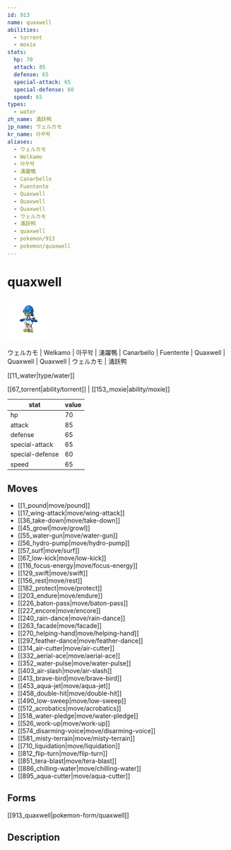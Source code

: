 ```yaml
---
id: 913
name: quaxwell
abilities:
  - torrent
  - moxie
stats:
  hp: 70
  attack: 85
  defense: 65
  special-attack: 65
  special-defense: 60
  speed: 65
types:
  - water
zh_name: 涌跃鸭
jp_name: ウェルカモ
kr_name: 아꾸왁
aliases:
  - ウェルカモ
  - Welkamo
  - 아꾸왁
  - 湧躍鴨
  - Canarbello
  - Fuentente
  - Quaxwell
  - Quaxwell
  - Quaxwell
  - ウェルカモ
  - 涌跃鸭
  - quaxwell
  - pokemon/913
  - pokemon/quaxwell
---
```

# quaxwell

![](https://raw.githubusercontent.com/PokeAPI/sprites/master/sprites/pokemon/913.png)

ウェルカモ | Welkamo | 아꾸왁 | 湧躍鴨 | Canarbello | Fuentente | Quaxwell | Quaxwell | Quaxwell | ウェルカモ | 涌跃鸭

[[11_water|type/water]]

[[67_torrent|ability/torrent]] | [[153_moxie|ability/moxie]]

|stat|value|
|---|---|
|hp|70|
|attack|85|
|defense|65|
|special-attack|65|
|special-defense|60|
|speed|65|


## Moves

- [[1_pound|move/pound]]
- [[17_wing-attack|move/wing-attack]]
- [[36_take-down|move/take-down]]
- [[45_growl|move/growl]]
- [[55_water-gun|move/water-gun]]
- [[56_hydro-pump|move/hydro-pump]]
- [[57_surf|move/surf]]
- [[67_low-kick|move/low-kick]]
- [[116_focus-energy|move/focus-energy]]
- [[129_swift|move/swift]]
- [[156_rest|move/rest]]
- [[182_protect|move/protect]]
- [[203_endure|move/endure]]
- [[226_baton-pass|move/baton-pass]]
- [[227_encore|move/encore]]
- [[240_rain-dance|move/rain-dance]]
- [[263_facade|move/facade]]
- [[270_helping-hand|move/helping-hand]]
- [[297_feather-dance|move/feather-dance]]
- [[314_air-cutter|move/air-cutter]]
- [[332_aerial-ace|move/aerial-ace]]
- [[352_water-pulse|move/water-pulse]]
- [[403_air-slash|move/air-slash]]
- [[413_brave-bird|move/brave-bird]]
- [[453_aqua-jet|move/aqua-jet]]
- [[458_double-hit|move/double-hit]]
- [[490_low-sweep|move/low-sweep]]
- [[512_acrobatics|move/acrobatics]]
- [[518_water-pledge|move/water-pledge]]
- [[526_work-up|move/work-up]]
- [[574_disarming-voice|move/disarming-voice]]
- [[581_misty-terrain|move/misty-terrain]]
- [[710_liquidation|move/liquidation]]
- [[812_flip-turn|move/flip-turn]]
- [[851_tera-blast|move/tera-blast]]
- [[886_chilling-water|move/chilling-water]]
- [[895_aqua-cutter|move/aqua-cutter]]

## Forms



[[913_quaxwell|pokemon-form/quaxwell]]

## Description



